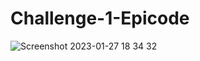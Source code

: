 # Challenge-1-Epicode
![Screenshot 2023-01-27 18 34 32](https://user-images.githubusercontent.com/123762417/215156236-fb8f13ee-0e84-4341-b094-af4374827ae9.png)
